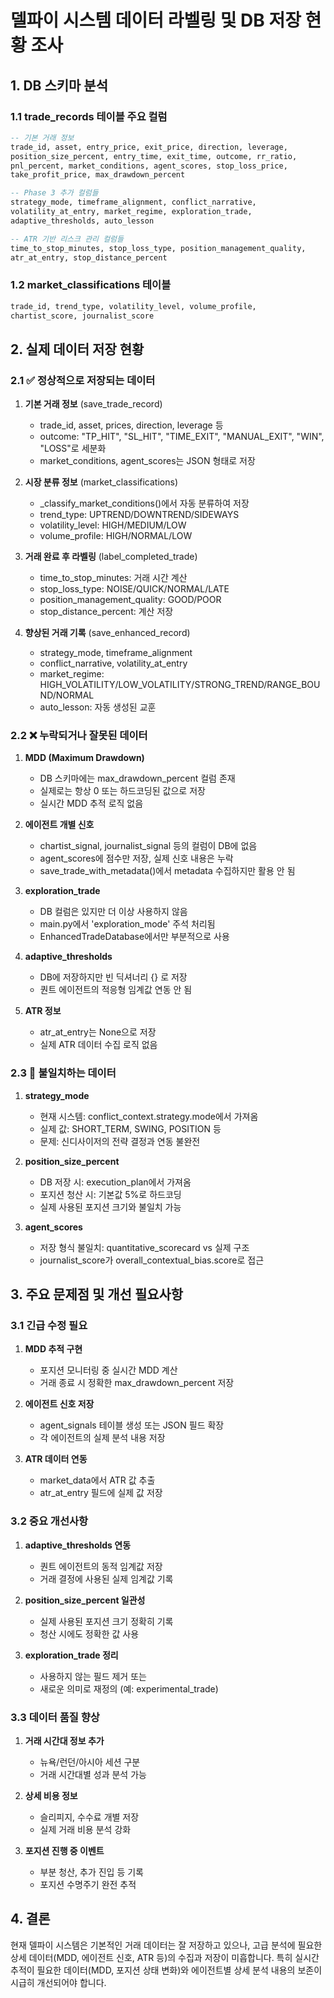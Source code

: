 # 델파이 시스템 데이터 라벨링 및 DB 저장 현황 조사

## 1. DB 스키마 분석

### 1.1 trade_records 테이블 주요 컬럼
```sql
-- 기본 거래 정보
trade_id, asset, entry_price, exit_price, direction, leverage, 
position_size_percent, entry_time, exit_time, outcome, rr_ratio, 
pnl_percent, market_conditions, agent_scores, stop_loss_price, 
take_profit_price, max_drawdown_percent

-- Phase 3 추가 컬럼들
strategy_mode, timeframe_alignment, conflict_narrative, 
volatility_at_entry, market_regime, exploration_trade, 
adaptive_thresholds, auto_lesson

-- ATR 기반 리스크 관리 컬럼들
time_to_stop_minutes, stop_loss_type, position_management_quality,
atr_at_entry, stop_distance_percent
```

### 1.2 market_classifications 테이블
```sql
trade_id, trend_type, volatility_level, volume_profile,
chartist_score, journalist_score
```

## 2. 실제 데이터 저장 현황

### 2.1 ✅ 정상적으로 저장되는 데이터

1. **기본 거래 정보** (save_trade_record)
   - trade_id, asset, prices, direction, leverage 등
   - outcome: "TP_HIT", "SL_HIT", "TIME_EXIT", "MANUAL_EXIT", "WIN", "LOSS"로 세분화
   - market_conditions, agent_scores는 JSON 형태로 저장

2. **시장 분류 정보** (market_classifications)
   - _classify_market_conditions()에서 자동 분류하여 저장
   - trend_type: UPTREND/DOWNTREND/SIDEWAYS
   - volatility_level: HIGH/MEDIUM/LOW
   - volume_profile: HIGH/NORMAL/LOW

3. **거래 완료 후 라벨링** (label_completed_trade)
   - time_to_stop_minutes: 거래 시간 계산
   - stop_loss_type: NOISE/QUICK/NORMAL/LATE
   - position_management_quality: GOOD/POOR
   - stop_distance_percent: 계산 저장

4. **향상된 거래 기록** (save_enhanced_record)
   - strategy_mode, timeframe_alignment
   - conflict_narrative, volatility_at_entry
   - market_regime: HIGH_VOLATILITY/LOW_VOLATILITY/STRONG_TREND/RANGE_BOUND/NORMAL
   - auto_lesson: 자동 생성된 교훈

### 2.2 ❌ 누락되거나 잘못된 데이터

1. **MDD (Maximum Drawdown)**
   - DB 스키마에는 max_drawdown_percent 컬럼 존재
   - 실제로는 항상 0 또는 하드코딩된 값으로 저장
   - 실시간 MDD 추적 로직 없음

2. **에이전트 개별 신호**
   - chartist_signal, journalist_signal 등의 컬럼이 DB에 없음
   - agent_scores에 점수만 저장, 실제 신호 내용은 누락
   - save_trade_with_metadata()에서 metadata 수집하지만 활용 안 됨

3. **exploration_trade**
   - DB 컬럼은 있지만 더 이상 사용하지 않음
   - main.py에서 'exploration_mode' 주석 처리됨
   - EnhancedTradeDatabase에서만 부분적으로 사용

4. **adaptive_thresholds**
   - DB에 저장하지만 빈 딕셔너리 {} 로 저장
   - 퀀트 에이전트의 적응형 임계값 연동 안 됨

5. **ATR 정보**
   - atr_at_entry는 None으로 저장
   - 실제 ATR 데이터 수집 로직 없음

### 2.3 🔄 불일치하는 데이터

1. **strategy_mode**
   - 현재 시스템: conflict_context.strategy.mode에서 가져옴
   - 실제 값: SHORT_TERM, SWING, POSITION 등
   - 문제: 신디사이저의 전략 결정과 연동 불완전

2. **position_size_percent**
   - DB 저장 시: execution_plan에서 가져옴
   - 포지션 청산 시: 기본값 5%로 하드코딩
   - 실제 사용된 포지션 크기와 불일치 가능

3. **agent_scores**
   - 저장 형식 불일치: quantitative_scorecard vs 실제 구조
   - journalist_score가 overall_contextual_bias.score로 접근

## 3. 주요 문제점 및 개선 필요사항

### 3.1 긴급 수정 필요
1. **MDD 추적 구현**
   - 포지션 모니터링 중 실시간 MDD 계산
   - 거래 종료 시 정확한 max_drawdown_percent 저장

2. **에이전트 신호 저장**
   - agent_signals 테이블 생성 또는 JSON 필드 확장
   - 각 에이전트의 실제 분석 내용 저장

3. **ATR 데이터 연동**
   - market_data에서 ATR 값 추출
   - atr_at_entry 필드에 실제 값 저장

### 3.2 중요 개선사항
1. **adaptive_thresholds 연동**
   - 퀀트 에이전트의 동적 임계값 저장
   - 거래 결정에 사용된 실제 임계값 기록

2. **position_size_percent 일관성**
   - 실제 사용된 포지션 크기 정확히 기록
   - 청산 시에도 정확한 값 사용

3. **exploration_trade 정리**
   - 사용하지 않는 필드 제거 또는
   - 새로운 의미로 재정의 (예: experimental_trade)

### 3.3 데이터 품질 향상
1. **거래 시간대 정보 추가**
   - 뉴욕/런던/아시아 세션 구분
   - 거래 시간대별 성과 분석 가능

2. **상세 비용 정보**
   - 슬리피지, 수수료 개별 저장
   - 실제 거래 비용 분석 강화

3. **포지션 진행 중 이벤트**
   - 부분 청산, 추가 진입 등 기록
   - 포지션 수명주기 완전 추적

## 4. 결론

현재 델파이 시스템은 기본적인 거래 데이터는 잘 저장하고 있으나, 고급 분석에 필요한 상세 데이터(MDD, 에이전트 신호, ATR 등)의 수집과 저장이 미흡합니다. 특히 실시간 추적이 필요한 데이터(MDD, 포지션 상태 변화)와 에이전트별 상세 분석 내용의 보존이 시급히 개선되어야 합니다.
